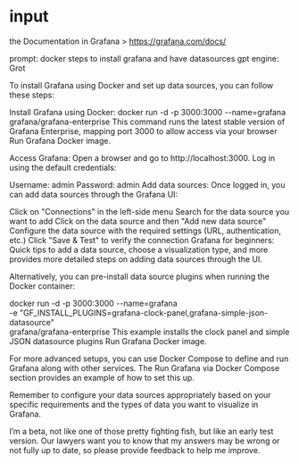 # input
the Documentation in Grafana >
https://grafana.com/docs/

prompt: docker steps to install grafana and have datasources
gpt engine: Grot

To install Grafana using Docker and set up data sources, you can follow these steps:

Install Grafana using Docker:
docker run -d -p 3000:3000 --name=grafana grafana/grafana-enterprise
This command runs the latest stable version of Grafana Enterprise, mapping port 3000 to allow access via your browser Run Grafana Docker image.

Access Grafana: Open a browser and go to http://localhost:3000. Log in using the default credentials:

Username: admin
Password: admin
Add data sources: Once logged in, you can add data sources through the Grafana UI:

Click on "Connections" in the left-side menu
Search for the data source you want to add
Click on the data source and then "Add new data source"
Configure the data source with the required settings (URL, authentication, etc.)
Click "Save & Test" to verify the connection
Grafana for beginners: Quick tips to add a data source, choose a visualization type, and more provides more detailed steps on adding data sources through the UI.

Alternatively, you can pre-install data source plugins when running the Docker container:

docker run -d -p 3000:3000 --name=grafana \
  -e "GF_INSTALL_PLUGINS=grafana-clock-panel,grafana-simple-json-datasource" \
  grafana/grafana-enterprise
This example installs the clock panel and simple JSON datasource plugins Run Grafana Docker image.

For more advanced setups, you can use Docker Compose to define and run Grafana along with other services. The Run Grafana via Docker Compose section provides an example of how to set this up.

Remember to configure your data sources appropriately based on your specific requirements and the types of data you want to visualize in Grafana.

I’m a beta, not like one of those pretty fighting fish, but like an early test version. Our lawyers want you to know that my answers may be wrong or not fully up to date, so please provide feedback to help me improve.